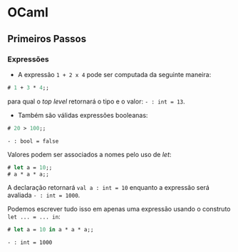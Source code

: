 # OCaml

## Primeiros Passos
### Expressões
- A expressão ```1 + 2 x 4``` pode ser computada da seguinte maneira:
```ocaml
# 1 + 3 * 4;;
```
para qual o *top level* retornará o tipo e o valor: ```- : int = 13```.

- Também são válidas expressões booleanas:
```ocaml
# 20 > 100;;
```
   ```- : bool = false```

Valores podem ser associados a nomes pelo uso de *let*:
```ocaml
# let a = 10;;
# a * a * a;;
```
A declaração retornará ```val a : int = 10``` enquanto a expressão
será avaliada ```- : int = 1000```.

Podemos escrever tudo isso em apenas uma expressão usando o construto ```let ... = ... in```:
```ocaml
# let a = 10 in a * a * a;;
```
```- : int = 1000```